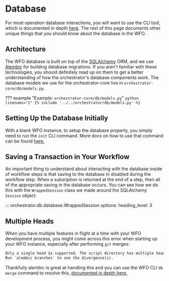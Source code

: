 # Database

For most operation database interactions, you will want to use the CLI tool, which is documented in depth [here](cli.md#db). The rest of this page documents other unique things that you should know about the database in the WFO.

## Architecture

The WFO database is built on top of the [SQLAlchemy](https://www.sqlalchemy.org/) ORM, and we use [Alembic](https://alembic.sqlalchemy.org/en/latest/) for building database migrations. If you aren't familiar with these technologies, you should definitely read up on them to get a better understanding of how the orchestrator's database components work. The database models we use for the orchestrator-core live in `orchestrator-core/db/models.py`.

??? example "Example: `orchestrator-core/db/models.py`"
    ```python linenums="1"
    {% include '../../orchestrator/db/models.py' %}
    ```

## Setting Up the Database Initially

With a blank WFO instance, to setup the database properly, you simply need to run the `init` CLI command. More docs on how to use that command can be found [here.](cli.md#orchestrator.cli.database.init)

## Saving a Transaction in Your Workflow

An important thing to understand about interacting with the database inside of workflow steps is that saving to the database in disabled during the workflow step. When a subsription is returned at the end of a step, then all of the appropriate saving in the database occurs. You can see how we do this with the `WrappedSession` class we made around the SQLAlchemy `Session` object:

::: orchestrator.db.database.WrappedSession
    options:
        heading_level: 3


## Multiple Heads

When you have multiple features in flight at a time with your WFO development process, you might come across this error when starting up your WFO instance, especially after performing `git` merges:

```python
Only a single head is supported. The script directory has multiple heads (due branching), which must be resolved by manually editing the revision files to form a linear sequence.
Run `alembic branches` to see the divergence(s).
```

Thankfully alembic is great at handling this and you can use the WFO CLI `db merge` command to resolve this, [documented in depth here.](cli.md#orchestrator.cli.database.merge)
